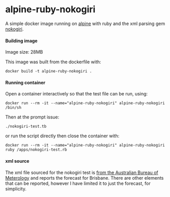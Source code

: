 # alpine-ruby-nokogiri
A simple docker image running on [alpine](http://www.alpinelinux.org/) with ruby and the xml parsing gem [nokogiri](http://www.nokogiri.org/).

#### Building image
Image size: 28MB

This image was built from the dockerfile with:
```
docker build -t alpine-ruby-nokogiri .
```

#### Running container
Open a container interactively so that the test file can be run, using:
```
docker run --rm -it --name="alpine-ruby-nokogiri" alpine-ruby-nokogiri /bin/sh
```

Then at the prompt issue: 
```
./nokogiri-test.tb
```

or run the script directly then close the container with:
```
docker run --rm -it --name="alpine-ruby-nokogiri" alpine-ruby-nokogiri ruby /apps/nokogiri-test.rb

```

#### xml source
The xml file sourced for the nokogiri test is [from the Australian Bureau of Meterology](ftp://ftp2.bom.gov.au/anon/gen/fwo/IDQ10095.xml) and reports the forecast for Brisbane. There are other elements that can be reported, however I have limited it to just the forecast, for simplicity.
